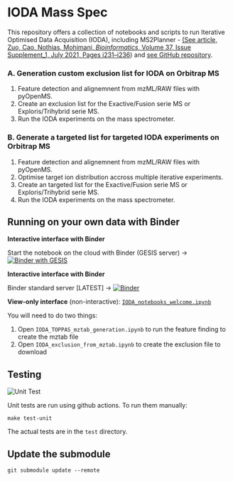 # IODA Mass Spec

This repository offers a collection of notebooks and scripts to run Iterative Optimised Data Acquisition (IODA), including MS2Planner - [(See article, Zuo, Cao, Nothias, Mohimani, *Bioinformatics*, Volume 37, Issue Supplement_1, July 2021, Pages i231–i236](https://academic.oup.com/bioinformatics/article/37/Supplement_1/i231/6319686)) and  [see GitHub repository](https://github.com/mohimanilab/MS2Planner).

### A. Generation custom exclusion list for IODA on Orbitrap MS

1. Feature detection and alignemnent from mzML/RAW files with pyOpenMS.
2. Create an exclusion list for the Exactive/Fusion serie MS or Exploris/Trihybrid serie MS.
3. Run the IODA experiments on the mass spectrometer.



### B. Generate a targeted list for targeted IODA experiments on Orbitrap MS

1. Feature detection and alignemnent from mzML/RAW files with pyOpenMS.
2. Optimise target ion distribution accross multiple iterative experiments.
3. Create an targeted list for the Exactive/Fusion serie MS or Exploris/Trihybrid serie MS.
4. Run the IODA experiments on the mass spectrometer.


## Running on your own data with Binder

**Interactive interface with Binder** 

Start the notebook on the cloud with Binder (GESIS server) -> [![Binder with GESIS](https://mybinder.org/badge_logo.svg)](https://notebooks.gesis.org/binder/v2/gh/lfnothias/IODA_MassSpec/2303_pyopenms?urlpath=lab/tree/IODA_notebooks_welcome.ipynb)

**Interactive interface with Binder**

Binder standard server [LATEST] -> [![Binder](https://mybinder.org/badge_logo.svg)](https://mybinder.org/v2/gh/lfnothias/IODA_MassSpec/2303_pyopenms?urlpath=lab/tree/IODA_notebooks_welcome.ipynb)

**View-only interface** (non-interactive): [`IODA_notebooks_welcome.ipynb`](https://nbviewer.jupyter.org/github/lfnothias/IODA_MassSpec/blob/master/IODA_notebooks_welcome.ipynb)

You will need to do two things:

1. Open `IODA_TOPPAS_mztab_generation.ipynb` to run the feature finding to create the mztab file
2. Open `IODA_exclusion_from_mztab.ipynb` to create the exclusion file to download


## Testing

![Unit Test](https://github.com/lfnothias/IODA_MassSpec/workflows/Unit%20Test/badge.svg)

Unit tests are run using github actions. To run them manually:

```make test-unit```

The actual tests are in the ```test``` directory.


## Update the submodule

```
git submodule update --remote
```
